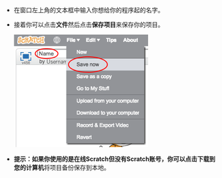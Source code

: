 + 在窗口左上角的文本框中输入你想给你的程序起的名字。

+ 接着你可以点击**文件**然后点击**保存项目**来保存你的项目。
    
    ![截屏](images/save.png)

+ **提示：**如果你使用的是在线Scratch但没有Scratch账号，你可以点击**下载到您的计算机**将项目备份保存到本地。